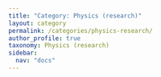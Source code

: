 ```yaml
---
title: "Category: Physics (research)"
layout: category
permalink: /categories/physics-research/
author_profile: true
taxonomy: Physics (research)
sidebar:
  nav: "docs"
---
```

